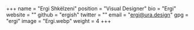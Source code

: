 +++
name = "Ergi Shkëlzeni"
position = "Visual Designer"
bio = "Ergi"
website = ""
github = "ergish"
twitter = ""
email = "ergi@ura.design"
gpg = "ergi"
image = "Ergi.webp"
weight = 4
+++
